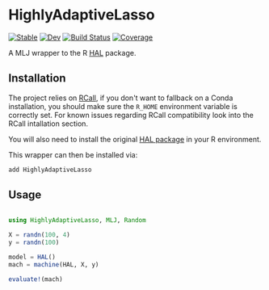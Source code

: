 # HighlyAdaptiveLasso

[![Stable](https://img.shields.io/badge/docs-stable-blue.svg)](https://olivierlabayle.github.io/HighlyAdaptiveLasso.jl/stable)
[![Dev](https://img.shields.io/badge/docs-dev-blue.svg)](https://olivierlabayle.github.io/HighlyAdaptiveLasso.jl/dev)
[![Build Status](https://github.com/olivierlabayle/HighlyAdaptiveLasso.jl/workflows/CI/badge.svg)](https://github.com/olivierlabayle/HighlyAdaptiveLasso.jl/actions)
[![Coverage](https://codecov.io/gh/olivierlabayle/HighlyAdaptiveLasso.jl/branch/master/graph/badge.svg)](https://codecov.io/gh/olivierlabayle/HighlyAdaptiveLasso.jl)


A MLJ wrapper to the R [HAL](https://github.com/tlverse/hal9001) package.


## Installation


The project relies on [RCall](https://juliainterop.github.io/RCall.jl/stable/installation/), if you don't want to fallback on a Conda installation, you should make sure the `R_HOME` environment variable is correctly set. For known issues regarding RCall compatibility look into the RCall intallation section.

You will also need to install the original [HAL package](https://github.com/tlverse/hal9001) in your R environment.

This wrapper can then be installed via:

```julia
add HighlyAdaptiveLasso
```

## Usage

```julia

using HighlyAdaptiveLasso, MLJ, Random

X = randn(100, 4)
y = randn(100)

model = HAL()
mach = machine(HAL, X, y)

evaluate!(mach)

```